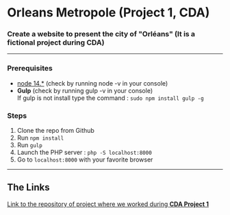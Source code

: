 <h1>Orleans Metropole (Project 1, CDA)</h1>

### Create a website to present the city of "Orléans" (It is a fictional project during CDA)


---

### Prerequisites

* <a href="https://nodejs.org/">node 14.*</a> (check by running node -v in your console)
* <b>Gulp</b> (check by running gulp -v in your console)<br/>
    If gulp is not install type the command : `sudo npm install gulp -g`

### Steps

1. Clone the repo from Github
2. Run `npm install`
3. Run `gulp`
4. Launch the PHP server : `php -S localhost:8000`
5. Go to `localhost:8000` with your favorite browser

---

## The Links

<a href="https://github.com/RaphaelBS-WCS/CDA-Projet1">Link to the repository of project where we worked during <b>CDA Project 1</b></a>
